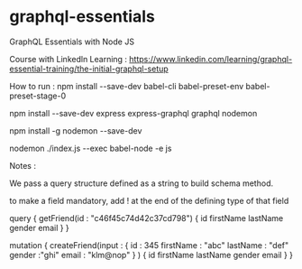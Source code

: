 # graphql-essentials
GraphQL Essentials with Node JS

Course with Linkedln Learning : 
https://www.linkedin.com/learning/graphql-essential-training/the-initial-graphql-setup

How to run : 
npm install --save-dev babel-cli babel-preset-env babel-preset-stage-0

npm install --save-dev express express-graphql graphql nodemon

npm install -g nodemon --save-dev 

nodemon ./index.js --exec babel-node -e js

Notes :

We pass a query structure defined as a string to build schema method.

to make a field mandatory, add ! at the end of the defining type of that field


query {
  getFriend(id : "c46f45c74d42c37cd798") {
    id
    firstName
    lastName
    gender
    email
  }
}

mutation {
  createFriend(input : {
    id : 345
    firstName : "abc"
    lastName : "def"
    gender :"ghi"
    email : "klm@nop"
  } ) {
    id
    firstName
    lastName
    gender
    email
  }
}